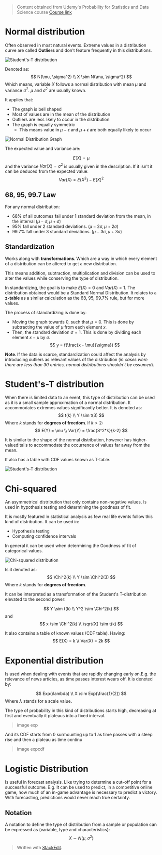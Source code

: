 > Content obtained from Udemy's Probability for Statistics and Data Science course [Course link](https://telusinternational.udemy.com/course/probability-for-statistics-and-data-science)

# **Normal distribution**

Often observed in most natural events. Extreme values in a distribution curve are called **Outliers** and don't feature frequently in this distributions.

![Student's-T distribution](https://raw.githubusercontent.com/euphonie/study-notes/master/Computer%20Science/Theory/Statistics/studentst.png)

Denoted as: 
$$
N(\mu, \sigma^2) \\
X \sim N(\mu, \sigma^2)
$$
Which means, variable $X$ follows a normal distribution with mean $\mu$ and variance $\sigma^2$. $\mu$ and $\sigma^2$ are usually known.

It applies that: 
- The graph is bell shaped
- Most of values are in the mean of the distribution
- Outliers are less likely to occur in the distribution
- The graph is equally symmetric
	- This means value in $\mu-\epsilon$ and $\mu+\epsilon$ are both equally likely to occur

![Normal Distribution Graph](https://raw.githubusercontent.com/euphonie/study-notes/master/Computer%20Science/Theory/Statistics/normaldist.png)

The expected value and variance are: 

$$
E(X) = \mu
$$
and the variance $Var(X) = \sigma^2$ is usually given in the description. If it isn't it can be deduced from the expected value: 
$$
Var(X) = E(X^2) - E(X)^2
$$

## 68, 95, 99.7 Law
For any normal distribution: 
- 68% of all outcomes fall under 1 standard deviation from the mean, in the interval $(\mu-\sigma, \mu+\sigma)$
- 95% fall under 2 standard deviations. $(\mu-2\sigma, \mu+2\sigma)$
- 99.7% fall under 3 standard deviations. $(\mu-3\sigma, \mu+3\sigma)$

## Standardization

Works along with **transformations**. Which are a way in which every element of a distribution can be altered to get a new distribution. 

This means addition, subtraction, multiplication and division can be used to alter the values while conserving the type of distribution.

In standardizing, the goal is to make $E(X) = 0$ and $Var(X) = 1$. The distribution obtained would be a Standard Normal Distribution. It relates to a **z-table** as a similar calculation as the 68, 95, 99.7% rule, but for more values.

The process of standardizing is done by: 
- Moving the graph towards 0, such that $\mu  = 0$. This is done by subtracting the value of $\mu$ from each element $x$.
- Then, the standard deviation $\sigma = 1$. This is done by dividing each element $x-\mu$ by $\sigma$.
$$
y = f(\frac{x - \mu}{\sigma})
$$

**Note**. If the data is scarce, standardization could affect the analysis by introducing outliers as relevant values of the distribution (*in cases were there are less than 30 entries, normal distributions shouldn't be assumed*).


# **Student's-T distribution**
When there is limited data to an event, this type of distribution can be used as it is a small sample approximation of a normal distribution. It accommodates extremes values significantly better. It is denoted as: 
$$
t(k)  \\
Y \sim t(3)
$$
Where $k$ stands for **degrees of freedom**. If $k > 2$:
$$
E(Y) = \mu \\
Var(Y) = \frac{S^2*k}{k-2}
$$

It is similar to the shape of the normal distribution, however has higher-valued tails to accommodate the occurrence of values far away from the mean.

It also has a table with CDF values known as T-table.

![Student's-T distribution](https://raw.githubusercontent.com/euphonie/study-notes/master/Computer%20Science/Theory/Statistics/studentst.png)

# **Chi-squared**
 An asymmetrical distribution that only contains non-negative values. Is used in hypothesis testing and determining the goodness of fit. 

It is mostly featured in statistical analysis as few real life events follow this kind of distribution. It can be used in: 
- Hypothesis testing
- Computing confidence intervals

In general it can be used when determining the Goodness of fit of categorical values.

![Chi-squared distribution](https://raw.githubusercontent.com/euphonie/study-notes/master/Computer%20Science/Theory/Statistics/chisquared.png)

Is it denoted as: 
$$
\Chi^2(k) \\
Y \sim \Chi^2(3)
$$
Where $k$ stands for **degrees of freedom**.

It can be interpreted as a transformation of the Student's T-distribution elevated to the second power:

$$
Y \sim t(k) \\
Y^2 \sim \Chi^2(k)
$$
and 
$$
x \sim \Chi^2(k) \\
\sqrt{X} \sim t(k)
$$

It also contains a table of known values (CDF table).  Having: 
$$
E(X) = k \\
Var(X) = 2k
$$

# **Exponential distribution**
Is used when dealing with events that are rapidly changing early on.E.g. the relevance of news articles, as time passes interest wears off. It is denoted by: 

$$
Exp(\lambda) \\
X \sim Exp(\frac{1}{2})
$$
Where $\lambda$ stands for a scale value. 

The type of probability in this kind of distributions starts high, decreasing at first and eventually it plateaus into a fixed interval.

> image exp

And its CDF starts from 0 surmounting up to 1 as time passes with a steep rise and then a plateau as time continu

> image expcdf


# **Logistic Distribution**
Is useful in forecast analysis. Like trying to determine a cut-off point for a successful outcome. E.g. It can be used to predict, in a competitive online game, how much of an in-game advantage is necessary to predict a victory. With forecasting, predictions would never reach true certainty.

## Notation
A notation to define the type of distribution from a sample or population can be expressed as (variable, type and characteristics): 
$$
X \sim N (\mu, \sigma^2)
$$

> Written with [StackEdit](https://stackedit.io/).
<!--stackedit_data:
eyJoaXN0b3J5IjpbMjA3ODU0MzQ1LC0xMjcwMjA1OTIwLC0xNT
EwNjcwNDAsOTU4MTIzNzAzXX0=
-->